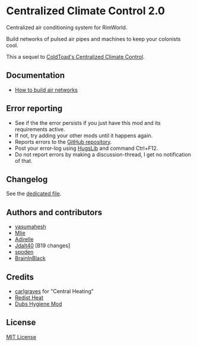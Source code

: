 # Centralized Climate Control 2.0

Centralized air conditioning system for RimWorld.

Build networks of pulsed air pipes and machines to keep your colonists cool.

This a sequel to [ColdToad's Centralized Climate Control](https://steamcommunity.com/sharedfiles/filedetails/?id=973091113).

## Documentation

- [How to build air networks](docs/networks.md)

## Error reporting

- See if the the error persists if you just have this mod and its requirements active.
- If not, try adding your other mods until it happens again.
- Reports errors to the [GitHub repository](issues).
- Post your error-log using [HugsLib](https://steamcommunity.com/workshop/filedetails/?id=818773962) and command Ctrl+F12.
- Do not report errors by making a discussion-thread, I get no notification of that.

## Changelog

See the [dedicated file](CHANGELOG.md).

## Authors and contributors

- [vasumahesh](https://steamcommunity.com/id/vasumahesh)
- [Mlie](https://steamcommunity.com/id/Mlie)
- [Adirelle](https://github.com/Adirelle)
- [Jdalt40](https://github.com/Jdalt40) [B19 changes]
- [spoden](https://github.com/spoden)
- [BrainInBlack](https://github.com/BrainInBlack)

## Credits

- [carlgraves](https://ludeon.com/forums/index.php?action=profile;u=19514) for "Central Heating"
- [Redist Heat](https://ludeon.com/forums/index.php?topic=21770.0)
- [Dubs Hygiene Mod](https://ludeon.com/forums/index.php?topic=29043.msg341113#msg341113)

## License

[MIT License](LICENSE.md)
